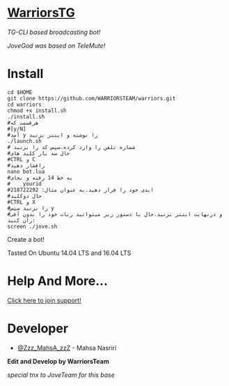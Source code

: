 # [WarriorsTG](https://github.com/WARRIORSTEAM/warriors)
*TG-CLI based broadcasting bot!*

*JoveGod was based on TeleMute!*
# Install
```
cd $HOME
git clone https://github.com/WARRIORSTEAM/warriors.git
cd warriors
chmod +x install.sh
./install.sh
#هرقسمت که 
#[y/N]
#آمد y را نوشته و اینتر بزنید
./launch.sh
# شماره تلفن را وارد کرده.سپس کد را بزنید
#حال سه بار کلید های
#CTRL و C
#رافشار دهید
nano bot.lua
#به خط 14 رفته و بجای
#    yourid
#ایدی خود را قرار دهید.به عنوان مثال: 218722292
#حال دوکلید
#CTRL و X
#را بزنید سپس y
#و درنهایت اینتر بزنید.حال با دستور زیر میتوانید ربات خود را بدون آفی ران کنید:
screen ./jove.sh
```
Create a bot!

Tasted On Ubuntu 14.04 LTS and 16.04 LTS

# Help And More...
[Click here to join support!](https://t.me/zzz_mahsa_zzz)

# Developer
* [@Zzz_MahsA_zzZ](https://telegram.me/Zzz_MahsA_zzZ) - Mahsa Nasriri

<b>Edit and Develop by WarriorsTeam</b>

<i>special tnx to JoveTeam for this base</i>
